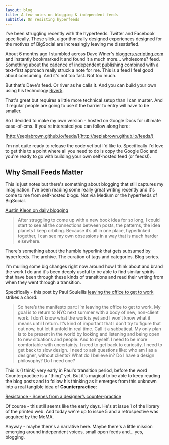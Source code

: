 ```yaml
---
layout: blog
title: A few notes on blogging & independent feeds
subtitle: On resisting hyperfeeds
---
```


I've been struggling recently with the hyperfeeds. Twitter and Facebook specifically. These slick, algorithmically designed experiences designed for the motives of BigSocial are increasingly leaving me dissatisfied.

About 6 months ago I stumbled across Dave Winer's [bloggers.scripting.com](http://bloggers.scripting.com/) and instantly bookmarked it and found it a much more... wholesome? feed. Something about the cadence of independent publishing combined with a text-first approach really struck a note for me. This is a feed I feel good about consuming. And it's not too fast. Not too much.

But that's Dave's feed. Or river as he calls it. And you can build your own using his technology [River5](https://github.com/scripting/river5).

That's great but requires a little more technical setup than I can muster. And if regular people are going to use it the barrier to entry will have to be smaller.

So I decided to make my own version - hosted on Google Docs for ultimate ease-of-cms. If you're interested you can follow along here:

[http://sepiabrown.github.io/feeds/](http://sepiabrown.github.io/feeds/)

I'm not quite ready to release the code yet but I'd like to. Specifically I'd love to get this to a point where all you need to do is copy the Google Doc and you're ready to go with building your own self-hosted feed (or feeds!).

## Why Small Feeds Matter

This is just notes but there's something about blogging that still captures my imagination. I've been reading some really great writing recently and it's come to me from self-hosted blogs. Not via Medium or the hyperfeeds of BigSocial.

[Austin Kleon on daily blogging](https://austinkleon.com/2017/11/20/a-few-notes-on-daily-blogging/)

>After struggling to come up with a new book idea for so long, I could start to see all the connections between posts, the patterns, the idea planets I keep orbiting. Because it’s all in one place, hyperlinked together, I can see my own obsessions in a way that is much harder elsewhere.

There's something about the humble hyperlink that gets subsumed by hyperfeeds. The archive. The curation of tags and categories. Blog series.

I'm mulling some big changes right now around how I think about and brand the work I do and it's been deeply useful to be able to find similar spirits that have been through these kinds of transitions and read their writing from when they went through a transition.

Specifically - this post by Paul Soulellis [leaving the office to get to work](http://soulellis.com/2010/12/leaving-the-office-to-get-to-work/) strikes a chord:

>So here’s the manifesto part: I’m leaving the office to get to work. My goal is to return to NYC next summer with a body of new, non-client work. I don’t know what the work is yet and I won’t know what it means until I return. It’s kind of important that I don’t try to figure that out now, but let it unfold in real time. Call it a sabbatical. My only plan is to be present in the world by looking and listening and being open to new situations and people. And to myself. I need to be more comfortable with uncertainty. I need to get back to curiosity. I need to get back to slow design. I need to ask questions like: who am I as a designer, without clients? What do I believe in? Do I have a design philosophy? Do I need one?

This is (I think) very early in Paul's transition period, before the word Counterpractice is a "thing" yet. But it's magical to be able to keep reading the blog posts and to follow his thinking as it emerges from this unknown into a real tangible idea of **Counterpractice**:

[Resistance - Scenes from a designer’s counter-practice](http://counterpractice.tumblr.com/)

Of course - this still seems like the early days. He's at issue 1 of the library of the printed web. And today we're up to issue 5 and a retrospective was acquired by the MoMA.

Anyway - maybe there's a narrative here. Maybe there's a little mission emerging around independent voices, small open feeds and... yes, blogging.



